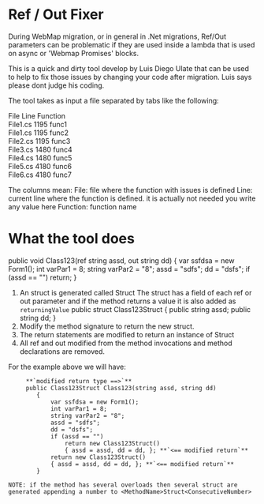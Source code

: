 Ref / Out Fixer
================

During WebMap migration, or in general in .Net migrations, Ref/Out parameters can be problematic 
if they are used inside a lambda that is used on async or 'Webmap Promises' blocks.

This is a quick and dirty tool develop by Luis Diego Ulate that 
can be used to help to fix those issues by changing your code after migration.
Luis says please dont judge his coding. 

The tool takes as input a file separated by tabs like the following:

File	Line	Function	
File1.cs	1195	func1	
File1.cs	1195	func2	
File2.cs	1195	func3	
File3.cs	1480	func4	
File4.cs	1480	func5	
File5.cs	4180	func6	
File6.cs	4180	func7

The columns mean:
File: file where the function with issues is defined
Line: current line where the function is defined. it is actually not needed you write any value here
Function: function name	



What the tool does
===================

 public void Class123(ref string assd, out string dd)
        {
            var ssfdsa = new Form1();
            int varPar1 = 8;
            string varPar2 = "8";
            assd = "sdfs";
            dd = "dsfs";
            if (assd == "")
                return;
        }
		
1. An struct is generated called <MethodName>Struct
The struct has a field of each ref or out parameter and if the method returns a value it is also added as `returningValue`
		public struct Class123Struct
        {
            public string assd;
            public string dd;
        }
2. Modify the method signature to return the new struct.		
3. The return statements are modified to return an instance of <MethodName>Struct
4. All ref and out modified from the method invocations and method declarations are removed.

For the example above we will have:
```
     **`modified return type ==>`**   
	 public Class123Struct Class123(string assd, string dd)
        {
            var ssfdsa = new Form1();
            int varPar1 = 8;
            string varPar2 = "8";
            assd = "sdfs";
            dd = "dsfs";
            if (assd == "")
                return new Class123Struct() 
                { assd = assd, dd = dd, }; **`<== modified return`**
            return new Class123Struct()
            { assd = assd, dd = dd, }; **`<== modified return`**
        }
		
NOTE: if the method has several overloads then several struct are generated appending a number to <MethodName>Struct<ConsecutiveNumber>		